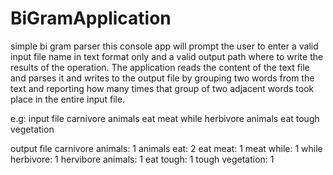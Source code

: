 # BiGramApplication
simple bi gram parser
this console app will prompt the user to enter a valid input file name in text format only and a valid output path where to write the results
of the operation. The application reads the content of the text file and parses it and writes to the output file by grouping two words from
the text and reporting how many times that group of two adjacent words took place in the entire input file.

e.g: 
input file
carnivore animals eat meat while herbivore animals eat tough vegetation

output file
carnivore animals: 1
animals eat: 2
eat meat: 1
meat while: 1
while herbivore: 1
hervibore animals: 1
eat tough: 1
tough vegetation: 1

